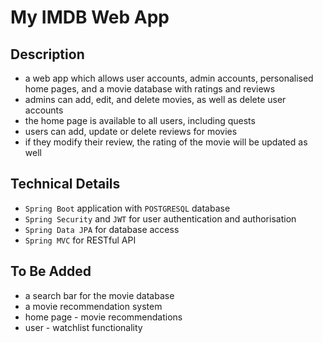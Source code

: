 # My IMDB Web App

## Description
* a web app which allows user accounts, admin accounts, personalised home pages, and a movie database with ratings and reviews
* admins can add, edit, and delete movies, as well as delete user accounts
* the home page is available to all users, including quests
* users can add, update or delete reviews for movies
* if they modify their review, the rating of the movie will be updated as well


## Technical Details
* ```Spring Boot``` application with ```POSTGRESQL``` database
* ```Spring Security``` and ```JWT``` for user authentication and authorisation
* ```Spring Data JPA``` for database access
* ```Spring MVC``` for RESTful API

## To Be Added
* a search bar for the movie database
* a movie recommendation system
* home page - movie recommendations
* user - watchlist functionality